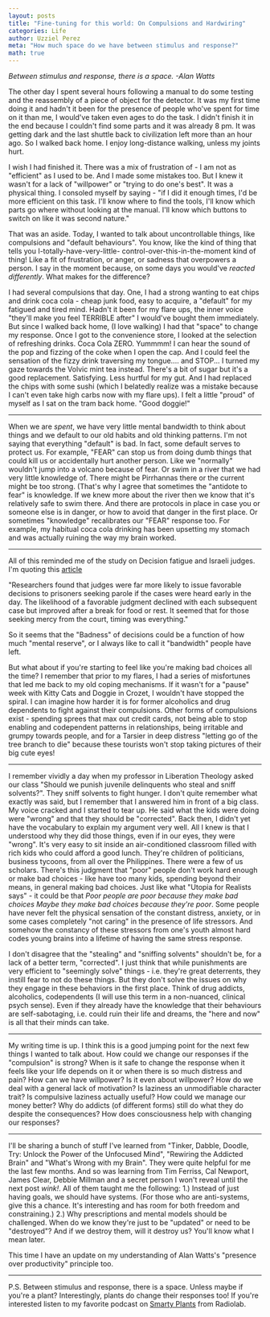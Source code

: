 ```yaml
---
layout: posts
title: "Fine-tuning for this world: On Compulsions and Hardwiring"
categories: Life
author: Uzziel Perez
meta: "How much space do we have between stimulus and response?"
math: true
---
```


*Between stimulus and response, there is a space. -Alan Watts*

The other day I spent several hours following a manual to do some testing and the reassembly of a piece of object for the detector.
It was my first time doing it and hadn't it been for the presence of people who've spent for time on it than me, I would've taken even ages to do the task.
I didn't finish it in the end because I couldn't find some parts and it was already 8 pm. It was getting dark and the last shuttle back to civilization left more than an hour ago.
So I walked back home. I enjoy long-distance walking, unless my joints hurt.

I wish I had finished it. There was a mix of frustration of - I am not as "efficient" as I used to be. And I made some mistakes too. But I knew it wasn't for a lack of "willpower" or "trying to do one's best". It was a physical thing. I consoled myself by saying - "if I did it enough times, I'd be more efficient on this task. I'll know where to find the tools, I'll know which parts go where without looking at the manual. I'll know which buttons to switch on like it was second nature."

That was an aside. Today, I wanted to talk about uncontrollable things, like compulsions and "default behaviours". You know, like the kind of thing that tells you I-totally-have-very-little- control-over-this-in-the-moment kind of thing! Like a fit of frustration, or anger, or sadness that overpowers a person. I say in the moment because, on some days you would've *reacted differently*. What makes for the difference?

I had several compulsions that day. One, I had a strong wanting to eat chips and drink coca cola - cheap junk food, easy to acquire, a "default" for my fatigued and tired mind. Hadn't it been for my flare ups, the inner voice "they'll make you feel TERRIBLE after" I would've bought them immediately. But since I walked back home, (I love walking) I had that "space" to change my response. Once I got to the convenience store, I looked at the selection of refreshing drinks. Coca Cola ZERO. Yummmm! I can hear the sound of the pop and fizzing of the coke when I open the cap. And I could feel the sensation of the fizzy drink traversing my tongue.... and STOP... I turned my gaze towards the Volvic mint tea instead. There's a bit of sugar but it's a good replacement. Satisfying. Less hurtful for my gut. And I had replaced the chips with some sushi (which I belatedly realize was a mistake because I can't even take high carbs now with my flare ups). I felt a little "proud" of myself as I sat on the tram back home. "Good doggie!"

------------------------------------------------
When we are *spent*, we have very little mental bandwidth to think about things and we default to our old habits and old thinking patterns. I'm not saying that everything "default" is bad.
In fact, some default serves to protect us. For example, "FEAR" can stop us from doing dumb things that could kill us or accidentally hurt another person. Like we "normally" wouldn't jump into a volcano because of fear. Or swim in a river that we had very little knowledge of. There might be Pirrhannas there or the current might be too strong. (That's why I agree that sometimes the "antidote to fear" is knowledge. If we knew more about the river then we know that it's relatively safe to swim there. And there are protocols in place in case you or someone else is in danger, or how to avoid that danger in the first place. Or sometimes "knowledge" recalibrates our "FEAR" response too. For example, my habitual coca cola drinking has been upsetting my stomach and was actually ruining the way my brain worked.

------------------------------------------------

All of this reminded me of the study on Decision fatigue and Israeli judges. I'm quoting this [article](https://blogs.jwatch.org/frontlines-clinical-medicine/2016/10/19/fighting-decision-fatigue/)

"Researchers found that judges were far more likely to issue favorable decisions to prisoners seeking parole if the cases were heard early in the day. The likelihood of a favorable judgment declined with each subsequent case but improved after a break for food or rest. It seemed that for those seeking mercy from the court, timing was everything."

So it seems that the "Badness" of decisions could be a function of how much "mental reserve", or I always like to call it "bandwidth" people have left.

But what about if you're starting to feel like you're making bad choices all the time? I remember that prior to my flares, I had a series of misfortunes that led me back to my old coping mechanisms. If it wasn't for a "pause" week with Kitty Cats and Doggie in Crozet, I wouldn't have stopped the spiral. I can imagine how harder it is for former alcoholics and drug dependents to fight against their compulsions. Other forms of compulsions exist - spending sprees that max out credit cards, not being able to stop enabling and codependent patterns in relationships, being irritable and grumpy towards people, and for a Tarsier in deep distress "letting go of the tree branch to die" because these tourists won't stop taking pictures of their big cute eyes!

--------------------------------------------------
I remember vividly a day when my professor in Liberation Theology asked our class "Should we punish juvenile delinquents who steal and sniff solvents?". They sniff solvents to fight hunger. I don't quite remember what exactly was said, but I remember that I answered him in front of a big class. My voice cracked and I started to tear up. He said what the kids were doing were "wrong" and that they should be "corrected". Back then, I didn't yet have the vocabulary to explain my argument very well. All I knew is that I understood why they did those things, even if in our eyes, they were "wrong". It's very easy to sit inside an air-conditioned classroom filled with rich kids who could afford a good lunch. They're children of politicians, business tycoons, from all over the Philippines. There were a few of us scholars. There's this judgment that "poor" people don't work hard enough or make bad choices - like have too many kids, spending beyond their means, in general making bad choices. Just like what "Utopia for Realists says" - it could be that *Poor people are poor because they make bad choices* *Maybe they make bad choices because they're poor*. Some people have never felt the physical sensation of the constant distress, anxiety, or in some cases completely "not caring" in the presence of life stressors. And somehow the constancy of these stressors from one's youth almost hard codes young brains into a lifetime of having the same stress response.

I don't disagree that the "stealing" and "sniffing solvents" shouldn't be, for a lack of a better term, "corrected". I just think that while punishments are very efficient to "seemingly solve" things - i.e. they're great deterrents, they instill fear to not do these things. But they don't solve the issues on why they engage in these behaviors in the first place. Think of drug addicts, alcoholics, codependents (I will use this term in a non-nuanced, clinical psych sense). Even if they already have the knowledge that their behaviours are self-sabotaging, i.e. could ruin their life and dreams, the "here and now" is all that their minds can take.

----------------------------------------------------
My writing time is up. I think this is a good jumping point for the next few things I wanted to talk about. How could we change our responses if the "compulsion" is strong? When is it safe to change the response when it feels like your life depends on it or when there is so much distress and pain? How can we have willpower? Is it even about willpower? How do we deal with a general lack of motivation? Is laziness an unmodifiable character trait? Is compulsive laziness actually useful? How could we manage our money better? Why do addicts (of different forms) still do what they do despite the consequences? How does consciousness help with changing our responses?

------------------------------------------

I'll be sharing a bunch of stuff I've learned from "Tinker, Dabble, Doodle, Try: Unlock the Power of the Unfocused Mind", "Rewiring the Addicted Brain" and "What's Wrong with my Brain". They were quite helpful for me the last few months. And so was learning from Tim Ferriss, Cal Newport, James Clear, Debbie Millman and a secret person I won't reveal until the next post *wink!*.  All of them taught me the following:
1.) Instead of just having goals, we should have systems. (For those who are anti-systems, give this a chance. It's interesting and has room for both freedom and constraining.)
2.) Why prescriptions and mental models should be challenged. When do we know they're just to be "updated" or need to be "destroyed"? And if we destroy them, will it destroy us? You'll know what I mean later.

This time I have an update on my understanding of Alan Watts's "presence over productivity" principle too.

-------------------------------------------------------
P.S. Between stimulus and response, there is a space. Unless maybe if you're a plant? Interestingly, plants do change their responses too! If you're interested listen to my favorite podcast on [Smarty Plants](https://www.wnycstudios.org/podcasts/radiolab/articles/smarty-plants) from Radiolab.
